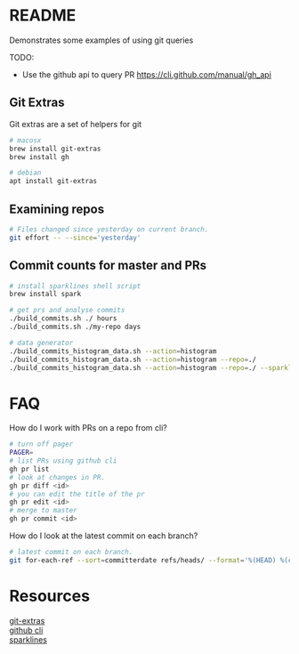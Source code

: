 # README
Demonstrates some examples of using git queries

TODO:
* Use the github api to query PR https://cli.github.com/manual/gh_api

## Git Extras
Git extras are a set of helpers for git
```sh
# macosx
brew install git-extras
brew install gh

# debian
apt install git-extras
```

##  Examining repos
```sh
# Files changed since yesterday on current branch.
git effort -- --since='yesterday'
```

##  Commit counts for master and PRs
```sh
# install sparklines shell script
brew install spark

# get prs and analyse commits 
./build_commits.sh ./ hours 
./build_commits.sh ./my-repo days

# data generator
./build_commits_histogram_data.sh --action=histogram 
./build_commits_histogram_data.sh --action=histogram --repo=./  
./build_commits_histogram_data.sh --action=histogram --repo=./ --sparkline 
```



# FAQ
How do I work with PRs on a repo from cli?
```sh
# turn off pager 
PAGER= 
# list PRs using github cli
gh pr list
# look at changes in PR. 
gh pr diff <id>
# you can edit the title of the pr
gh pr edit <id>
# merge to master
gh pr commit <id>
```

How do I look at the latest commit on each branch?
```sh
# latest commit on each branch.  
git for-each-ref --sort=committerdate refs/heads/ --format='%(HEAD) %(color:yellow)%(refname:short)%(color:reset) - %(color:red)%(objectname:short)%(color:reset) - %(contents:subject) - %(authorname) (%(color:green)%(committerdate:relative)%(color:reset))'
```


# Resources

[git-extras](https://github.com/tj/git-extras/blob/master/Commands.md)  
[github cli](https://github.com/cli/cli)  
[sparklines](https://github.com/holman/spark)  

